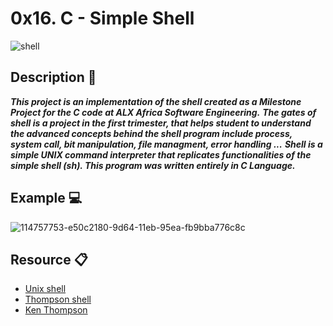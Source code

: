 # 0x16. C - Simple Shell
 ![shell](https://github.com/iAmG-r00t/simple_shell/assets/125459327/bb784c5f-9521-4265-8ac8-9bf72a8396eb)
## Description 📧
***This project is an implementation of the shell created as a Milestone Project for the C code at ALX Africa Software Engineering.***
***The gates of shell is a project in the first trimester, that helps student to understand the advanced concepts behind the shell program include process, system call, bit manipulation, file managment, error handling ...***
***Shell is a simple UNIX command interpreter that replicates functionalities of the simple shell (sh). This program was written entirely in C Language.***
## Example 💻
![114757753-e50c2180-9d64-11eb-95ea-fb9bba776c8c](https://github.com/StellahMbao/simple_shell/assets/125459327/d8c65a78-18f6-42d9-a09a-9a848d906f43)
## Resource 📋
* [Unix shell](https://en.wikipedia.org/wiki/Unix_shell)
* [Thompson shell](https://en.wikipedia.org/wiki/Thompson_shell)
* [Ken Thompson](https://en.wikipedia.org/wiki/Ken_Thompson)
